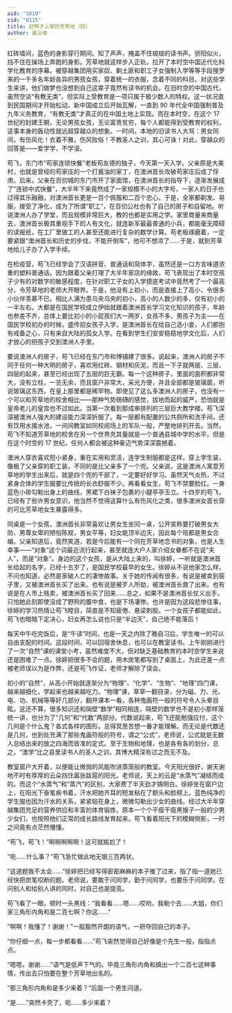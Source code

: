 ```yaml
---
aid: "1010"
zid: "0115"
title: 赶鸭子上架的芳草地（四）
author: 聂义峰
---
```


红砖墙间，蓝色的身影穿行期间。知了声声，掩盖不住琅琅的读书声。骄阳似火，挡不住在操场上奔跑的身影。芳草地就这样步入正轨，拉开了本时空中国近代化科学化教育的序幕。被穿越集团用买家奴、剿土匪和职工子女强制入学等等手段搜罗来的一千多名年龄各异的男孩女孩，穿着统一的衣服，念着不同的科目。对这些学生来讲，他们做梦也没想到自己这辈子竟然有读书的机会。在旧时空的中国古代，虽然空谈“有教无类”，但实际上受教育是一项只属于极少数人的特权。这一状况直到民国期间才开始松动，新中国成立后开始瓦解，一直到 90 年代全中国强制普及九年义务教育，“有教无类”才真正的在中国土地上实现。而在本时空，在这个 17 世纪的封建王朝，无论男孩女孩，无论富贵贫穷，每个人都能得到受教育的权利，这事本身的轰动性就远超穿越众的想象。一时间，本地的旧读书人大骂：男女同间，有伤风化！衣着不雅，伤风败俗！不教圣人之训，其心可诛！对此，穿越众的回答是——爱学学，不学滚。

苟飞，东门市“苟家连锁快餐”老板苟友德的独子，今天第一天入学。父亲原是大美村，也就是曾经的苟家庄的一个打酱油的家丁，在澳洲首长攻破苟家庄后成了俘虏。后来，父亲在百仞城的东门市开了家面馆，在澳洲首长的指导下，逐渐发展成了“连锁中式快餐”，大半年下来竟然成了一家规模不小的大字号，一家人的日子也过得其乐融融，对澳洲首长更是一百个佩服和二百个忠心。于是，全家都剃发、易服，接受了净化，成为了所谓“职工”，在百仞公社也有了自己的房子和自留地。听说澳洲人办了学堂，而且规模非常巨大，教的也都是实用之学。家里商量来商量去，澳洲首长极其重视手下的人有文化，就连新军最最普通的小兵，都能毫无障碍的读报纸，在工厂里做工的人甚至还能进行复杂的数学计算。苟老板琢磨着，一定要紧跟“澳洲首长和历史的步伐，不能开倒车”，他可不想凉了……于是，就到芳草地给儿子办了入学手续。

在检疫营，苟飞已经学会了汉语拼音、普通话和简体字，虽然还是一口方言味道浓重的塑料普通话。因为跟着父亲打理了大半年家店的缘故，苟飞表现出了本时空孩子少有的对数字的敏感程度，在针对职工子女的入学摸底考试中竟然考了一个最高分，令芳草地的老师大开眼界。于是，他没有上初小，而是直接上了高小，令很多小伙伴羡慕不已。相比人满为患乌央乌央的初小，高小的人数少的多，仅有初小的一半左右。大都是在国民学校成立伊始就跟着澳洲首长学习文化知识的孩子，年龄也参差不齐，总体上要比初小的小屁孩们大一两岁，女孩不多，男孩子为主——在国民学校初办的时候，盛传招女孩子入学，是澳洲首长在给自己选小妾，人们都抱有戒备之心，只有来自大陆的孤女入学。在看到学生们安安稳稳地学文化后，人们才放心的把孩子交到澳洲人手里。

要说澳洲人的房子，苟飞已经在东门市和博铺建了很多。说起来，澳洲人的房子不同于任何一种大明的房子，喜欢用红砖、钢材和灰泥，而且一下子就两层、三层、四层的起来，甚至已经出现了五层的巨无霸。每一个这种房子，里面的面积都非常大，没有立柱，一览无余，而且窗户非常大，采光方便，并且全部都是玻璃窗，听说玻璃这东西，在皇上那里都是稀罕物。即使见了这么多澳洲人的房子，也没有一个可以和芳草地的校舍相比——那种气势磅礴的感觉，拔地而起的威严，恐怕就是皇帝老儿的皇宫也不过如此。当第一次看到那成串排列的三层巨大教学楼，苟飞深深被澳洲人强大的建设能力深深折服了。每一层都有配置的公共厕所和洗手间，还有饮用水接水池，一间间教室如同校阅场上的军队一般，严整地排列开去。当然，苟飞不知道芳草地的校舍在另一个世界充其量就是一个普通县城中学的水平。但是在这个时空的 17 世纪，任何人都会被这种豪迈气势深深震撼着。

澳洲人穿衣喜欢短小紧身，重在实用和灵活，连学生制服都是这样。穿上学生装，像极了父亲穿的职工装，不同的是比父亲多了一个兜。父亲说，这是澳洲人寓意芳草地的学生出来后，就是四个兜的干部了，一定要好好学习。虽然天气炎热，不过紧身合体的学生服要比传统的长衣舒服不少。再看看女生，苟飞不禁要脸红。一身蓝色小褂勾勒出身上的曲线，黑裙下白袜子包裹的小腿亭亭玉立。十四岁的苟飞，已经有了些许男女意识，他当然不觉得这算什么有伤风化之类，很多澳洲女首长穿的可比芳草地女生暴露得多。

同桌是一个女孩，澳洲首长非常喜欢让男女生坐同一桌，公开宣称要打破男女大防、男尊女卑的陋俗陈规，男女平等，妇女能顶半边天，因此每个班都是男女合编。父亲知道后，竟然笑道，若是今后能有一个同在芳草地念书的对象，也是人生幸事——“对象”这个词最近流行起来，甚至就连大户人家介绍女眷都不在说“夫人”，而是“对象”。身边的这个女孩，是从大陆上来的，叫徐婷，一听就是澳洲首长给起的名字，已经十五岁了，是国民学校最早的女生。徐婷从不说他家怎么样，不问也知道，必然是家破人亡的凄惨故事。关于她的传闻有很多，有说是被卖到窑子里，又被澳洲首长买了出来。也有说是被歹人所劫，被澳洲首长救了出来。也有说是在人市上贱卖，被澳洲首长买了回来……总之，如果不是澳洲首长仗义出手，只怕她此刻即使没成了野狗的腹中食，也是下场凄惨。也许是因为这段悲惨往事，徐婷的学习热情让苟飞瞠目，简直是不知疲倦、悬梁刺股。一个女孩子都能如此，苟飞也暗暗下定决心，妇女再怎么说也只是“半边天”，自己绝不能落后！

每天中午吃完饭后，是“午读”时间，也是一天之内除了晚自习后，学生唯一的可以自由支配的时间。这段时间，可以回宿舍休息，也可以在教室读书。上午刚刚进行了一次“自然”课的课堂小考，虽然难度不大，但对缺乏基础教育的本时空学生来说还是困难了一点。徐婷把很多不会的题，用木炭笔都写到了桌面上，为此还差一点被老师误以为是作弊，还是苟飞作证，老师才解除了误会。

初小的“自然”，从高小开始就逐渐分为“物理”、“化学”、“生物”、“地理”四门课，越来越细化，学起来也越来越吃力。“物理”课，草草一翻目录，分为磁、力、光、电、功、机械等等好几部分，翻开课本一看，各种鬼画符一般的符号令人头晕目眩。这还不算，很多知识还和隔壁“数学”相同相连，隔壁的数学也不是初小那样笼统一讲，也分为了“几何”和“代数”两部分。代数说起来，苟飞还能勉强应付，这个几何是个什么鬼？各式各样的图形，总得冥思苦想一番才能理解。而无论是代数还是几何，也到处充满了那些鬼画符般的符号，谓之“公式”，老师说，公式就是无数人总结出来的放之四海而皆准的定式。至于生物和地理，也是各有各的划分，总之，“澳学”比之县里读书人的圣人之训，其博大精深有过之而无不及。

教室窗户大开着，以便能让微弱的风能吹进蒸笼般的教室。今天阳光很好，谢天谢地不时有厚厚的云朵挡住嚣张跋扈的阳光。老师说，天上的云是“水蒸气”凝结而成的。而这个“水蒸气”和“蒸汽”的区别，大家费了半天劲才搞明白。徐婷坐在窗户边上，在阳光下奋笔疾书着，汗水把她齐耳的短发粘在了额头和脸颊上。蓝色纯净的学生服也因为汗水的关系，紧紧贴在身上，微微勾勒出少女的曲线。经过大半年穿越集团充足的营养供应和丰富的体育锻炼，原本一个个干瘦干瘦黑猴子一般的少男少女们，也按照他们正常的成长路线发育起来。苟飞看着阳光下的模糊侧影，一时之间竟有点茫然懵懂。

“苟飞，苟飞！”啊啊啊啊啊！这可就尴尬了！

“呃……什么事？”苟飞急忙做此地无银三百两状。

“这道题我不太会……”徐婷把已经写得密密麻麻的本子推了过来，指了指一道她已经快把炭笔咬断的题。老师说，要敢于问同学，勤于问同学，也要乐于问同学。在问别人和给别人讲的同时，对自己也是提高。

苟飞看了一眼，顿时一头黑线：“我看看……嗯……哎哟，我勒个去……大姐，你们家三角形内角和是二百七啊？你这……”

“啊啊！我懂了！谢谢！”一股豁然开朗的语气，一把夺回自己的本子。

“你仔细一点，每一步都看看……”苟飞突然觉得自己好像是个先生一般，指指点点。

“嗯嗯，谢谢……”语气是低声下气的。毕竟三角形内角和搞出一个二百七这种事情，传出去只怕要在整个芳草地出名的。

“那三角形内角和是多少来着？”后面一个男生问道。

“是……”突然卡壳了，呃……多少来着？
